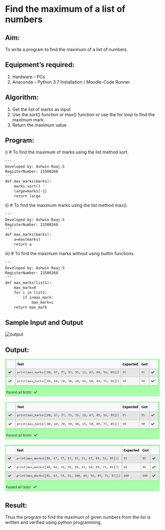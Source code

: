 # Find the maximum of a list of numbers
## Aim:
To write a program to find the maximum of a list of numbers.
## Equipment’s required:
1.	Hardware – PCs
2.	Anaconda – Python 3.7 Installation / Moodle-Code Runner
## Algorithm:
1.	Get the list of marks as input
2.	Use the sort() function or max() function or use the for loop to find the maximum mark.
3.	Return the maximum value
## Program:

i)	# To find the maximum of marks using the list method sort.
```
'''
Developed by: Ashwin Raaj.S
RegisterNumber: 21500260
'''
def max_marks(marks):
    marks.sort()
    large=marks[-1]
    return large
```

ii)	# To find the maximum marks using the list method max().
```
'''
Developed by: Ashwin Raaj.S
RegisterNumber: 21500260
'''
def max_marks(marks):
    a=max(marks)
    return a
```

iii) # To find the maximum marks without using builtin functions.
```
'''
Developed by: Ashwin Raaj.S
RegisterNumber: 21500260
'''
def max_marks(list1):
    max_mark=0
    for i in list1:
        if i>max_mark:
            max_mark=i
    return max_mark
```
## Sample Input and Output
![output](./img/max_marks1.jpg) 

## Output:
![output](./img/oss1.png)

![output](./img/oss1.png)

![output](./img/oss2.png)

## Result:
Thus the program to find the maximum of given numbers from the list is written and verified using python programming.